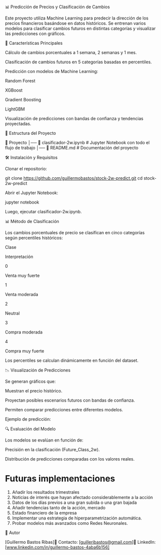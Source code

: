 📊 Predicción de Precios y Clasificación de Cambios

Este proyecto utiliza Machine Learning para predecir la dirección de los precios financieros basándose en datos históricos. Se entrenan varios modelos para clasificar cambios futuros en distintas categorías y visualizar las predicciones con gráficos.

🚀 Características Principales

Cálculo de cambios porcentuales a 1 semana, 2 semanas y 1 mes.

Clasificación de cambios futuros en 5 categorías basadas en percentiles.

Predicción con modelos de Machine Learning:

Random Forest

XGBoost

Gradient Boosting

LightGBM

Visualización de predicciones con bandas de confianza y tendencias proyectadas.

📂 Estructura del Proyecto

📁 Proyecto
│── 📜 clasificador-2w.ipynb       # Jupyter Notebook con todo el flujo de trabajo
│── 📜 README.md            # Documentación del proyecto

🛠 Instalación y Requisitos

Clonar el repositorio:

git clone https://github.com/guillermobastos/stock-2w-predict.git
cd stock-2w-predict

Abrir el Jupyter Notebook:

jupyter notebook

Luego, ejecutar clasificador-2w.ipynb.

📊 Método de Clasificación

Los cambios porcentuales de precio se clasifican en cinco categorías según percentiles históricos:

Clase

Interpretación

0

Venta muy fuerte

1

Venta moderada

2

Neutral

3

Compra moderada

4

Compra muy fuerte

Los percentiles se calculan dinámicamente en función del dataset.

📉 Visualización de Predicciones

Se generan gráficos que:

Muestran el precio histórico.

Proyectan posibles escenarios futuros con bandas de confianza.

Permiten comparar predicciones entre diferentes modelos.

Ejemplo de predicción:


🔍 Evaluación del Modelo

Los modelos se evalúan en función de:

Precisión en la clasificación (Future_Class_2w).

Distribución de predicciones comparadas con los valores reales.


# Futuras implementaciones 
1. Añadir los resultados trimestrales
2. Noticias de interés que hayan afectado considerablemente a la acción
3. Datos de los días previos a una gran subida o una gran bajada
4. Añadir tendencias tanto de la acción, mercado
5. Estado financiero de la empresa
6. Implementar una estrategia de hiperparametrización automática.
7. Probar modelos más avanzados como Redes Neuronales.

📌 Autor

[Guillermo Bastos Ribas]📧 Contacto: [guilleribastos@gmail.com]🔗 LinkedIn: [www.linkedin.com/in/guillermo-bastos-4aba6b156]
